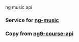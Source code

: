ng music api
### Service for [ng-music](https://github.com/youling4438/ng-music)
### Copy from [ng9-course-api](https://gitee.com/Madom/ng9-course-api)


